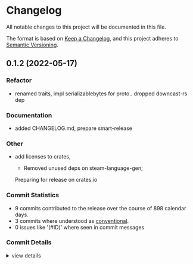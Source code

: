 # Changelog

All notable changes to this project will be documented in this file.

The format is based on [Keep a Changelog](https://keepachangelog.com/en/1.0.0/),
and this project adheres to [Semantic Versioning](https://semver.org/spec/v2.0.0.html).

## 0.1.2 (2022-05-17)

<csr-id-843013c43386a837de6b816f65ab2e520677bab4/>
<csr-id-7e079927b99f2078f455fa1d85be28465846e9b7/>

### Refactor

 - <csr-id-843013c43386a837de6b816f65ab2e520677bab4/> renamed traits, impl serializablebytes for proto..
   dropped downcast-rs dep

### Documentation

 - <csr-id-60e3691a305ec8cd3f32fdf5ed68f6b28185b42d/> added CHANGELOG.md, prepare smart-release


### Other

 - <csr-id-7e079927b99f2078f455fa1d85be28465846e9b7/> add licenses to crates,
   * Removed unused deps on steam-language-gen;
   
   Preparing for release on crates.io

### Commit Statistics

<csr-read-only-do-not-edit/>

 - 9 commits contributed to the release over the course of 898 calendar days.
 - 3 commits where understood as [conventional](https://www.conventionalcommits.org).
 - 0 issues like '(#ID)' where seen in commit messages

### Commit Details

<csr-read-only-do-not-edit/>

<details><summary>view details</summary>

 * **Uncategorized**
    - added CHANGELOG.md, prepare smart-release ([`60e3691`](https://github.comgit//saskenuba/SteamHelper-rs/commit/60e3691a305ec8cd3f32fdf5ed68f6b28185b42d))
    - (steam-lang-derive): bump to 0.1.1 ([`05152ce`](https://github.comgit//saskenuba/SteamHelper-rs/commit/05152ce6395cf5d99647a62b3becdac60467e89a))
    - renamed traits, impl serializablebytes for proto.. ([`843013c`](https://github.comgit//saskenuba/SteamHelper-rs/commit/843013c43386a837de6b816f65ab2e520677bab4))
    - fix (steam-lang-gen): message structs are now packed, and copy types ([`10aa5f8`](https://github.comgit//saskenuba/SteamHelper-rs/commit/10aa5f8cffe944cb9ec82ea392db0e3bf715ff62))
    - add licenses to crates, ([`7e07992`](https://github.comgit//saskenuba/SteamHelper-rs/commit/7e079927b99f2078f455fa1d85be28465846e9b7))
    - big refactor and important bug fix. check log for details + ([`9fc8a4e`](https://github.comgit//saskenuba/SteamHelper-rs/commit/9fc8a4e2686ffc6d5cff86822f07a73d2c8f12fa))
    - parser now emit messages with custom attr macro containing emsg, + ([`101b688`](https://github.comgit//saskenuba/SteamHelper-rs/commit/101b688cb8b9a0eb5105ccfc9d465b8c3951a9eb))
    - huge refactor, check log ([`5369d20`](https://github.comgit//saskenuba/SteamHelper-rs/commit/5369d20d9f28cde94b96976dab5e2909f30ddb3f))
    - added custom derive for steam messages (to de/serialize) w/ bincode ([`2d19e42`](https://github.comgit//saskenuba/SteamHelper-rs/commit/2d19e42ca70276199019292cf040d36ee620ff56))
</details>

